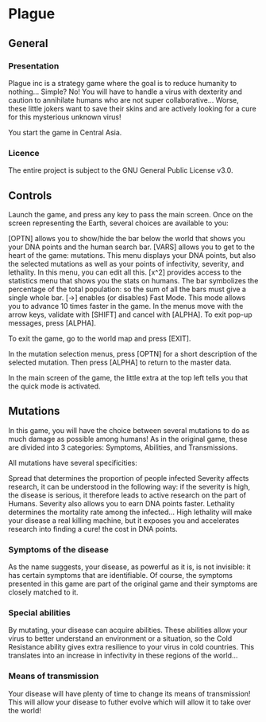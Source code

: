# Plague

## General

### Presentation

Plague inc is a strategy game where the goal is to reduce humanity to nothing... Simple? No! You will have to handle a virus with dexterity and caution to annihilate humans who are not super collaborative... Worse, these little jokers want to save their skins and are actively looking for a cure for this mysterious unknown virus!

You start the game in Central Asia.

### Licence

The entire project is subject to the GNU General Public License v3.0.

## Controls

Launch the game, and press any key to pass the main screen. Once on the screen representing the Earth, several choices are available to you:

[OPTN] allows you to show/hide the bar below the world that shows you your DNA points and the human search bar.
[VARS] allows you to get to the heart of the game: mutations. This menu displays your DNA points, but also the selected mutations as well as your points of infectivity, severity, and lethality. In this menu, you can edit all this.
[x^2] provides access to the statistics menu that shows you the stats on humans. The bar symbolizes the percentage of the total population: so the sum of all the bars must give a single whole bar.
[→] enables (or disables) Fast Mode. This mode allows you to advance 10 times faster in the game.
In the menus move with the arrow keys, validate with [SHIFT] and cancel with [ALPHA]. To exit pop-up messages, press [ALPHA].

To exit the game, go to the world map and press [EXIT].

In the mutation selection menus, press [OPTN] for a short description of the selected mutation. Then press [ALPHA] to return to the master data.

In the main screen of the game, the little extra at the top left tells you that the quick mode is activated.

## Mutations

In this game, you will have the choice between several mutations to do as much damage as possible among humans! As in the original game, these are divided into 3 categories: Symptoms, Abilities, and Transmissions.

All mutations have several specificities:

Spread that determines the proportion of people infected
Severity affects research, it can be understood in the following way: if the severity is high, the disease is serious, it therefore leads to active research on the part of Humans. Severity also allows you to earn DNA points faster.
Lethality determines the mortality rate among the infected... High lethality will make your disease a real killing machine, but it exposes you and accelerates research into finding a cure!
the cost in DNA points.


### Symptoms of the disease

As the name suggests, your disease, as powerful as it is, is not invisible: it has certain symptoms that are identifiable. Of course, the symptoms presented in this game are part of the original game and their symptoms are closely matched to it.

### Special abilities

By mutating, your disease can acquire abilities. These abilities allow your virus to better understand an environment or a situation, so the Cold Resistance ability gives extra resilience to your virus in cold countries. This translates into an increase in infectivity in these regions of the world...

### Means of transmission

Your disease will have plenty of time to change its means of transmission! This will allow your disease to futher evolve which will allow it to take over the world!
